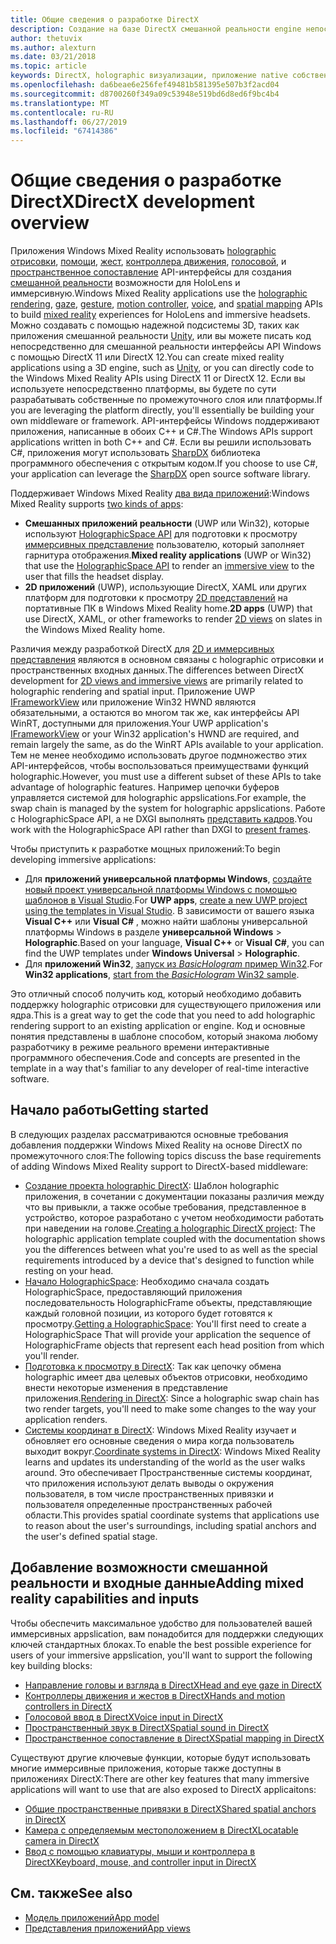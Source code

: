 ```yaml
---
title: Общие сведения о разработке DirectX
description: Создание на базе DirectX смешанной реальности engine непосредственно с помощью API-интерфейсов смешанной реальностью Windows.
author: thetuvix
ms.author: alexturn
ms.date: 03/21/2018
ms.topic: article
keywords: DirectX, holographic визуализации, приложение native собственных приложений, WinRT, WinRT, интерфейсы API, пользовательской подсистемы платформы по промежуточного слоя
ms.openlocfilehash: da6beae6e256fef49481b581395e507b3f2acd04
ms.sourcegitcommit: d8700260f349a09c53948e519bd6d8ed6f9bc4b4
ms.translationtype: MT
ms.contentlocale: ru-RU
ms.lasthandoff: 06/27/2019
ms.locfileid: "67414386"
---
```

# <a name="directx-development-overview"></a><span data-ttu-id="558ef-104">Общие сведения о разработке DirectX</span><span class="sxs-lookup"><span data-stu-id="558ef-104">DirectX development overview</span></span>


<span data-ttu-id="558ef-105">Приложения Windows Mixed Reality использовать [holographic отрисовки](rendering.md), [помощи](gaze.md), [жест](gestures.md), [контроллера движения](motion-controllers.md), [голосовой](voice-input.md), и [пространственное сопоставление](spatial-mapping.md) API-интерфейсы для создания [смешанной реальности](mixed-reality.md) возможности для HoloLens и иммерсивную.</span><span class="sxs-lookup"><span data-stu-id="558ef-105">Windows Mixed Reality applications use the [holographic rendering](rendering.md), [gaze](gaze.md), [gesture](gestures.md), [motion controller](motion-controllers.md), [voice](voice-input.md), and [spatial mapping](spatial-mapping.md) APIs to build [mixed reality](mixed-reality.md) experiences for HoloLens and immersive headsets.</span></span> <span data-ttu-id="558ef-106">Можно создавать с помощью надежной подсистемы 3D, таких как приложения смешанной реальности [Unity](unity-development-overview.md), или вы можете писать код непосредственно для смешанной реальности интерфейсы API Windows с помощью DirectX 11 или DirectX 12.</span><span class="sxs-lookup"><span data-stu-id="558ef-106">You can create mixed reality applications using a 3D engine, such as [Unity](unity-development-overview.md), or you can directly code to the Windows Mixed Reality APIs using DirectX 11 or DirectX 12.</span></span> <span data-ttu-id="558ef-107">Если вы используете непосредственно платформы, вы будете по сути разрабатывать собственные по промежуточного слоя или платформы.</span><span class="sxs-lookup"><span data-stu-id="558ef-107">If you are leveraging the platform directly, you'll essentially be building your own middleware or framework.</span></span> <span data-ttu-id="558ef-108">API-интерфейсы Windows поддерживают приложения, написанные в обоих C++ и C#.</span><span class="sxs-lookup"><span data-stu-id="558ef-108">The Windows APIs support applications written in both C++ and C#.</span></span> <span data-ttu-id="558ef-109">Если вы решили использовать C#, приложения могут использовать [SharpDX](http://sharpdx.org/) библиотека программного обеспечения с открытым кодом.</span><span class="sxs-lookup"><span data-stu-id="558ef-109">If you choose to use C#, your application can leverage the [SharpDX](http://sharpdx.org/) open source software library.</span></span>


<span data-ttu-id="558ef-110">Поддерживает Windows Mixed Reality [два вида приложений](app-views.md):</span><span class="sxs-lookup"><span data-stu-id="558ef-110">Windows Mixed Reality supports [two kinds of apps](app-views.md):</span></span>
* <span data-ttu-id="558ef-111">**Смешанных приложений реальности** (UWP или Win32), которые используют [HolographicSpace API](getting-a-holographicspace.md) для подготовки к просмотру [иммерсивных представление](app-views.md) пользователю, который заполняет гарнитура отображения.</span><span class="sxs-lookup"><span data-stu-id="558ef-111">**Mixed reality applications** (UWP or Win32) that use the [HolographicSpace API](getting-a-holographicspace.md) to render an [immersive view](app-views.md) to the user that fills the headset display.</span></span>
* <span data-ttu-id="558ef-112">**2D приложений** (UWP), использующие DirectX, XAML или других платформ для подготовки к просмотру [2D представлений](app-views.md#2d-views) на портативные ПК в Windows Mixed Reality home.</span><span class="sxs-lookup"><span data-stu-id="558ef-112">**2D apps** (UWP) that use DirectX, XAML, or other frameworks to render [2D views](app-views.md#2d-views) on slates in the Windows Mixed Reality home.</span></span>


<span data-ttu-id="558ef-113">Различия между разработкой DirectX для [2D и иммерсивных представления](app-views.md) являются в основном связаны с holographic отрисовки и пространственных входных данных.</span><span class="sxs-lookup"><span data-stu-id="558ef-113">The differences between DirectX development for [2D views and immersive views](app-views.md) are primarily related to holographic rendering and spatial input.</span></span> <span data-ttu-id="558ef-114">Приложение UWP [IFrameworkView](https://msdn.microsoft.com/library/windows/apps/windows.applicationmodel.core.iframeworkview.aspx) или приложение Win32 HWND являются обязательными, а остаются во многом так же, как интерфейсы API WinRT, доступными для приложения.</span><span class="sxs-lookup"><span data-stu-id="558ef-114">Your UWP application's [IFrameworkView](https://msdn.microsoft.com/library/windows/apps/windows.applicationmodel.core.iframeworkview.aspx) or your Win32 application's HWND are required, and remain largely the same, as do the WinRT APIs available to your application.</span></span> <span data-ttu-id="558ef-115">Тем не менее необходимо использовать другое подмножество этих API-интерфейсов, чтобы воспользоваться преимуществами функций holographic.</span><span class="sxs-lookup"><span data-stu-id="558ef-115">However, you must use a different subset of these APIs to take advantage of holographic features.</span></span> <span data-ttu-id="558ef-116">Например цепочки буферов управляется системой для holographic appslications.</span><span class="sxs-lookup"><span data-stu-id="558ef-116">For example, the swap chain is managed by the system for holographic appslications.</span></span> <span data-ttu-id="558ef-117">Работе с HolographicSpace API, а не DXGI выполнять [представить кадров](rendering-in-directx.md).</span><span class="sxs-lookup"><span data-stu-id="558ef-117">You work with the HolographicSpace API rather than DXGI to [present frames](rendering-in-directx.md).</span></span>

<span data-ttu-id="558ef-118">Чтобы приступить к разработке мощных приложений:</span><span class="sxs-lookup"><span data-stu-id="558ef-118">To begin developing immersive applications:</span></span>
* <span data-ttu-id="558ef-119">Для **приложений универсальной платформы Windows**, [создайте новый проект универсальной платформы Windows с помощью шаблонов в Visual Studio](creating-a-holographic-directx-project.md).</span><span class="sxs-lookup"><span data-stu-id="558ef-119">For **UWP apps**, [create a new UWP project using the templates in Visual Studio](creating-a-holographic-directx-project.md).</span></span> <span data-ttu-id="558ef-120">В зависимости от вашего языка **Visual C++**  или **Visual C#** , можно найти шаблоны универсальной платформы Windows в разделе **универсальной Windows**  >   **Holographic**.</span><span class="sxs-lookup"><span data-stu-id="558ef-120">Based on your language, **Visual C++** or **Visual C#**, you can find the UWP templates under **Windows Universal** > **Holographic**.</span></span>
* <span data-ttu-id="558ef-121">Для **приложений Win32**, [запуск из *BasicHologram* пример Win32](creating-a-holographic-directx-project.md#creating-a-win32-project).</span><span class="sxs-lookup"><span data-stu-id="558ef-121">For **Win32 applications**, [start from the *BasicHologram* Win32 sample](creating-a-holographic-directx-project.md#creating-a-win32-project).</span></span>

<span data-ttu-id="558ef-122">Это отличный способ получить код, который необходимо добавить поддержку holographic отрисовки для существующего приложения или ядра.</span><span class="sxs-lookup"><span data-stu-id="558ef-122">This is a great way to get the code that you need to add holographic rendering support to an existing application or engine.</span></span> <span data-ttu-id="558ef-123">Код и основные понятия представлены в шаблоне способом, который знакома любому разработчику в режиме реального времени интерактивные программного обеспечения.</span><span class="sxs-lookup"><span data-stu-id="558ef-123">Code and concepts are presented in the template in a way that's familiar to any developer of real-time interactive software.</span></span>


## <a name="getting-started"></a><span data-ttu-id="558ef-124">Начало работы</span><span class="sxs-lookup"><span data-stu-id="558ef-124">Getting started</span></span>

<span data-ttu-id="558ef-125">В следующих разделах рассматриваются основные требования добавления поддержки Windows Mixed Reality на основе DirectX по промежуточного слоя:</span><span class="sxs-lookup"><span data-stu-id="558ef-125">The following topics discuss the base requirements of adding Windows Mixed Reality support to DirectX-based middleware:</span></span>

* <span data-ttu-id="558ef-126">[Создание проекта holographic DirectX](creating-a-holographic-directx-project.md): Шаблон holographic приложения, в сочетании с документации показаны различия между что вы привыкли, а также особые требования, представленное в устройство, которое разработано с учетом необходимости работать при наведении на голове.</span><span class="sxs-lookup"><span data-stu-id="558ef-126">[Creating a holographic DirectX project](creating-a-holographic-directx-project.md): The holographic application template coupled with the documentation shows you the differences between what you're used to as well as the special requirements introduced by a device that's designed to function while resting on your head.</span></span>
* <span data-ttu-id="558ef-127">[Начало HolographicSpace](getting-a-holographicspace.md): Необходимо сначала создать HolographicSpace, предоставляющий приложения последовательность HolographicFrame объекты, представляющие каждый головной позиции, из которого будет готовятся к просмотру.</span><span class="sxs-lookup"><span data-stu-id="558ef-127">[Getting a HolographicSpace](getting-a-holographicspace.md): You'll first need to create a HolographicSpace That will provide your application the sequence of HolographicFrame objects that represent each head position from which you'll render.</span></span>
* <span data-ttu-id="558ef-128">[Подготовка к просмотру в DirectX](rendering-in-directx.md): Так как цепочку обмена holographic имеет два целевых объектов отрисовки, необходимо внести некоторые изменения в представление приложения.</span><span class="sxs-lookup"><span data-stu-id="558ef-128">[Rendering in DirectX](rendering-in-directx.md): Since a holographic swap chain has two render targets, you'll need to make some changes to the way your application renders.</span></span>
* <span data-ttu-id="558ef-129">[Системы координат в DirectX](coordinate-systems-in-directx.md): Windows Mixed Reality изучает и обновляет его основные сведения о мира когда пользователь выходит вокруг.</span><span class="sxs-lookup"><span data-stu-id="558ef-129">[Coordinate systems in DirectX](coordinate-systems-in-directx.md): Windows Mixed Reality learns and updates its understanding of the world as the user walks around.</span></span> <span data-ttu-id="558ef-130">Это обеспечивает Пространственные системы координат, что приложения используют делать выводы о окружения пользователя, в том числе пространственных привязки и пользователя определенные пространственных рабочей области.</span><span class="sxs-lookup"><span data-stu-id="558ef-130">This provides spatial coordinate systems that applications use to reason about the user's surroundings, including spatial anchors and the user's defined spatial stage.</span></span>

## <a name="adding-mixed-reality-capabilities-and-inputs"></a><span data-ttu-id="558ef-131">Добавление возможности смешанной реальности и входные данные</span><span class="sxs-lookup"><span data-stu-id="558ef-131">Adding mixed reality capabilities and inputs</span></span>

<span data-ttu-id="558ef-132">Чтобы обеспечить максимальное удобство для пользователей вашей иммерсивных appslication, вам понадобится для поддержки следующих ключей стандартных блоках.</span><span class="sxs-lookup"><span data-stu-id="558ef-132">To enable the best possible experience for users of your immersive appslication, you'll want to support the following key building blocks:</span></span>

* [<span data-ttu-id="558ef-133">Направление головы и взгляда в DirectX</span><span class="sxs-lookup"><span data-stu-id="558ef-133">Head and eye gaze in DirectX</span></span>](gaze-in-directx.md)
* [<span data-ttu-id="558ef-134">Контроллеры движения и жестов в DirectX</span><span class="sxs-lookup"><span data-stu-id="558ef-134">Hands and motion controllers in DirectX</span></span>](hands-and-motion-controllers-in-directx.md)
* [<span data-ttu-id="558ef-135">Голосовой ввод в DirectX</span><span class="sxs-lookup"><span data-stu-id="558ef-135">Voice input in DirectX</span></span>](voice-input-in-directx.md)
* [<span data-ttu-id="558ef-136">Пространственный звук в DirectX</span><span class="sxs-lookup"><span data-stu-id="558ef-136">Spatial sound in DirectX</span></span>](spatial-sound-in-directx.md)
* [<span data-ttu-id="558ef-137">Пространственное сопоставление в DirectX</span><span class="sxs-lookup"><span data-stu-id="558ef-137">Spatial mapping in DirectX</span></span>](spatial-mapping-in-directx.md)


<span data-ttu-id="558ef-138">Существуют другие ключевые функции, которые будут использовать многие иммерсивные приложения, которые также доступны в приложениях DirectX:</span><span class="sxs-lookup"><span data-stu-id="558ef-138">There are other key features that many immersive applications will want to use that are also exposed to DirectX applicaitons:</span></span>

* [<span data-ttu-id="558ef-139">Общие пространственные привязки в DirectX</span><span class="sxs-lookup"><span data-stu-id="558ef-139">Shared spatial anchors in DirectX</span></span>](shared-spatial-anchors-in-directx.md)
* [<span data-ttu-id="558ef-140">Камера с определяемым местоположением в DirectX</span><span class="sxs-lookup"><span data-stu-id="558ef-140">Locatable camera in DirectX</span></span>](locatable-camera-in-directx.md)
* [<span data-ttu-id="558ef-141">Ввод с помощью клавиатуры, мыши и контроллера в DirectX</span><span class="sxs-lookup"><span data-stu-id="558ef-141">Keyboard, mouse, and controller input in DirectX</span></span>](keyboard,-mouse,-and-controller-input-in-directx.md)

## <a name="see-also"></a><span data-ttu-id="558ef-142">См. также</span><span class="sxs-lookup"><span data-stu-id="558ef-142">See also</span></span>
* [<span data-ttu-id="558ef-143">Модель приложений</span><span class="sxs-lookup"><span data-stu-id="558ef-143">App model</span></span>](app-model.md)
* [<span data-ttu-id="558ef-144">Представления приложений</span><span class="sxs-lookup"><span data-stu-id="558ef-144">App views</span></span>](app-views.md)
